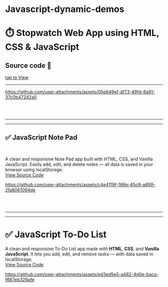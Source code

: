 # Javascript-dynamic-demos

 
# ⏱️ Stopwatch Web App using HTML, CSS & JavaScript

 ## Source code   📂 <br>
[tap to View](https://github.com/13-Bhupendra/Javascript-dynamic-demos/tree/main/StopWatch%20Application)

---

https://github.com/user-attachments/assets/05e649ef-df73-49fd-8a91-37c0b47242a0


<br><br><hr><hr>
### <h2> ✅ JavaScript Note Pad </h2> <br>
 A clean and responsive Note Pad app built with HTML, CSS, and Vanilla JavaScript. Easily add, edit, and delete notes — all data is saved in your browser using localStorage.
 <br>
 [View Source Code](https://github.com/13-Bhupendra/Javascript-dynamic-demos/tree/main/NotePad%20application)  

 
https://github.com/user-attachments/assets/c4e4119f-166e-45c8-a699-2fa8061094de



<br><br><hr><hr>
# ✅ JavaScript To-Do List

A clean and responsive To-Do List app made with **HTML**, **CSS**, and **Vanilla JavaScript**. It lets you add, edit, and remove tasks — with data saved in localStorage.
<br>
 [View Source Code]( https://github.com/13-Bhupendra/Javascript-dynamic-demos/tree/main/todoList%20Application)  

 
https://github.com/user-attachments/assets/ed3ed5e5-a482-4d0e-baca-f667eb329afe

